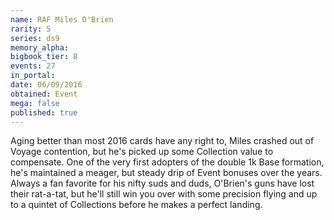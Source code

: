 ```yaml
---
name: RAF Miles O'Brien
rarity: 5
series: ds9
memory_alpha:
bigbook_tier: 8
events: 27
in_portal:
date: 06/09/2016
obtained: Event
mega: false
published: true
---
```


Aging better than most 2016 cards have any right to, Miles crashed out of Voyage contention, but he's picked up some Collection value to compensate. One of the very first adopters of the double 1k Base formation, he's maintained a meager, but steady drip of Event bonuses over the years. Always a fan favorite for his nifty suds and duds, O'Brien's guns have lost their rat-a-tat, but he'll still win you over with some precision flying and up to a quintet of Collections before he makes a perfect landing.
